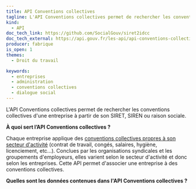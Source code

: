 ```yaml
---
title: API Conventions collectives
tagline: L'API Conventions collectives permet de rechercher les conventions collectives d'une entreprise à partir de son SIRET, SIREN ou raison sociale.
kind:
  - API
doc_tech_link: https://github.com/SocialGouv/siret2idcc
doc_tech_external: https://api.gouv.fr/les-api/api-conventions-collectives
producer: fabrique
is_open: 1
themes:
  - Droit du travail

keywords:
  - entreprises
  - administration
  - conventions collectives
  - dialogue social
---
```


L'API Conventions collectives permet de rechercher les conventions collectives d'une entreprise à partir de son SIRET, SIREN ou raison sociale.

**À quoi sert l’API Conventions collectives ?**

Chaque entreprise applique des [conventions collectives propres à son secteur d'activité](https://www.service-public.fr/particuliers/vosdroits/F78) (contrat de travail, congés, salaires, hygiène, licenciement, etc...). Conclues par les organisations syndicales et les groupements d'employeurs, elles varient selon le secteur d'activité et donc selon les entreprises. Cette API permet d'associer une entreprise à des conventions collectives.

**Quelles sont les données contenues dans l'API Conventions collectives ?**
